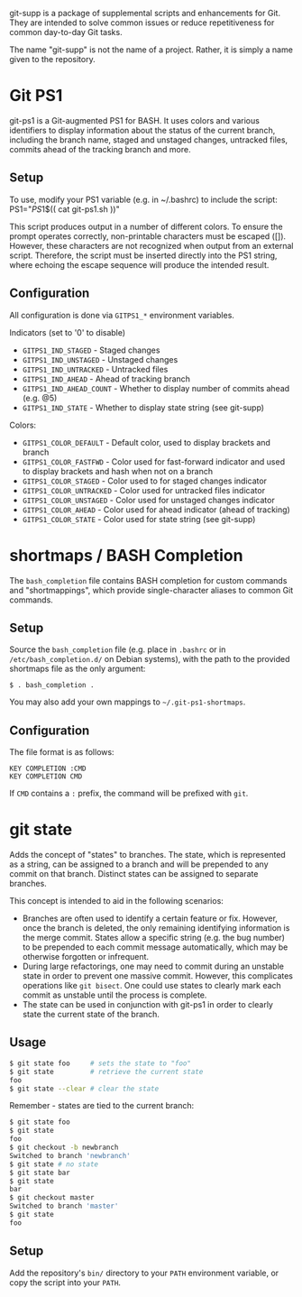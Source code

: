 git-supp is a package of supplemental scripts and enhancements for Git. They
are intended to solve common issues or reduce repetitiveness for common
day-to-day Git tasks.

The name "git-supp" is not the name of a project. Rather, it is simply a name
given to the repository.


# Git PS1
git-ps1 is a Git-augmented PS1 for BASH. It uses colors and various identifiers
to display information about the status of the current branch, including the
branch name, staged and unstaged changes, untracked files, commits ahead of the
tracking branch and more.

## Setup
To use, modify your PS1 variable (e.g. in ~/.bashrc) to include the script:
  PS1="$PS1\$($( cat git-ps1.sh ))"

This script produces output in a number of different colors. To ensure the
prompt operates correctly, non-printable characters must be escaped (\[\]).
However, these characters are not recognized when output from an external
script. Therefore, the script must be inserted directly into the PS1 string,
where echoing the escape sequence will produce the intended result.

## Configuration
All configuration is done via `GITPS1_*` environment variables.

Indicators (set to '0' to disable)

* `GITPS1_IND_STAGED`      - Staged changes
* `GITPS1_IND_UNSTAGED`    - Unstaged changes
* `GITPS1_IND_UNTRACKED`   - Untracked files
* `GITPS1_IND_AHEAD`       - Ahead of tracking branch
* `GITPS1_IND_AHEAD_COUNT` - Whether to display number of commits ahead (e.g. @5)
* `GITPS1_IND_STATE`       - Whether to display state string (see git-supp)

Colors:

* `GITPS1_COLOR_DEFAULT`   - Default color, used to display brackets and branch
* `GITPS1_COLOR_FASTFWD`   - Color used for fast-forward indicator and used to
                             display brackets and hash when not on a branch
* `GITPS1_COLOR_STAGED`    - Color used to for staged changes indicator
* `GITPS1_COLOR_UNTRACKED` - Color used for untracked files indicator
* `GITPS1_COLOR_UNSTAGED`  - Color used for unstaged changes indicator
* `GITPS1_COLOR_AHEAD`     - Color used for ahead indicator (ahead of tracking)
* `GITPS1_COLOR_STATE`     - Color used for state string (see git-supp)


# shortmaps / BASH Completion
The `bash_completion` file contains BASH completion for custom commands and
"shortmappings", which provide single-character aliases to common Git commands.

## Setup
Source the `bash_completion` file (e.g. place in `.bashrc` or in
`/etc/bash_completion.d/` on Debian systems), with the path to the provided
shortmaps file as the only argument:

```
$ . bash_completion .
```

You may also add your own mappings to `~/.git-ps1-shortmaps`.

## Configuration
The file format is as follows:

```
KEY COMPLETION :CMD
KEY COMPLETION CMD
```

If `CMD` contains a `:` prefix, the command will be prefixed with `git`.


# git state
Adds the concept of "states" to branches. The state, which is represented as a
string, can be assigned to a branch and will be prepended to any commit on that
branch. Distinct states can be assigned to separate branches.

This concept is intended to aid in the following scenarios:

* Branches are often used to identify a certain feature or fix. However, once
  the branch is deleted, the only remaining identifying information is the merge
  commit. States allow a specific string (e.g. the bug number) to be prepended
  to each commit message automatically, which may be otherwise forgotten or
  infrequent.
* During large refactorings, one may need to commit during an unstable state in
  order to prevent one massive commit. However, this complicates operations
  like `git bisect`. One could use states to clearly mark each commit as
  unstable until the process is complete.
* The state can be used in conjunction with git-ps1 in order to clearly state
  the current state of the branch.

## Usage
```sh
$ git state foo     # sets the state to "foo"
$ git state         # retrieve the current state
foo
$ git state --clear # clear the state
```

Remember - states are tied to the current branch:

```sh
$ git state foo
$ git state
foo
$ git checkout -b newbranch
Switched to branch 'newbranch'
$ git state # no state
$ git state bar
$ git state
bar
$ git checkout master
Switched to branch 'master'
$ git state
foo
```

## Setup
Add the repository's `bin/` directory to your `PATH` environment variable, or
copy the script into your `PATH`.

